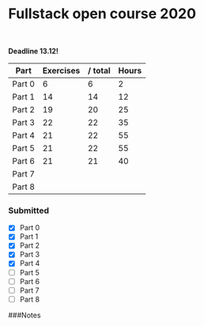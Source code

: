 
# Fullstack open course 2020
<br>

**Deadline 13.12!** 

Part | Exercises | / total | Hours
--- | --- | --- | ---
Part 0 | 6 | 6 | 2
Part 1 | 14 | 14 | 12
Part 2 | 19 | 20 | 25  
Part 3 | 22 | 22 | 35   
Part 4 | 21 | 22 | 55
Part 5 | 21 | 22 | 55 
Part 6 | 21 | 21 | 40
Part 7 |  | |    
Part 8 |  | |

### Submitted
- [x] Part 0
- [x] Part 1
- [x] Part 2
- [x] Part 3
- [x] Part 4
- [ ] Part 5
- [ ] Part 6
- [ ] Part 7
- [ ] Part 8

###Notes


